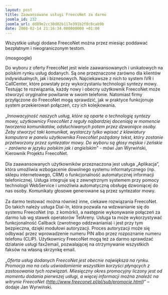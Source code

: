 ```yaml
---
layout: post
title: Zaawansowane usługi FreecoNet za darmo
joomla_id: 232
joomla_url: dd89e2cc30d02b117e391b2f8c8cab9b
date: 2008-02-14 21:16:34.000000000 +01:00
---
```

Wszystkie usługi dodane FreecoNet można przez  miesiąc poddawać bezpłatnym i nieograniczonym testom.<p>{mosgoogle}</p><p>Do wyboru z oferty FreecoNet jest wiele zaawansowanych i unikatowych na polskim rynku usług dodanych. Są one przeznaczone zar&oacute;wno dla klient&oacute;w indywidualnych, jak i biznesowych. Najciekawsze z nich to system IVR i CallCenter, kt&oacute;re powstały przy wykorzystaniu technologii syntezy mowy. Testując te rozwiązania, każdy nowy i obecny użytkownik FreecoNet może stworzyć oryginalne powitanie w swoim telefonie. Natomiast firmy przyłączone do FreecoNet mogą sprawdzić, jak w praktyce funkcjonuje system przekierowań połączeń, czy ich kolejkowania.<br /><br />&bdquo;<em>Innowacyjność naszych usług, kt&oacute;re są oparte o technologię syntezy mowy, użytkownicy FreecoNet z reguły najbardziej doceniają w momencie tworzenia komunikat&oacute;w, odsłuchiwanych potem przez dzwoniące osoby. Żeby stworzyć taki komunikat, wystarczy tylko wpisać z klawiatury komputera w panelu użytkownika FreecoNet pożądany tekst, kt&oacute;ry zostanie przetworzony przez syntezator mowy. Do wyboru są głosy męskie i żeńskie - zar&oacute;wno w języku polskim jak i angielskim</em>&rdquo; - m&oacute;wi Jan Wyrwiński, Kierownik Projektu FreecoNet.<br /><br />Dla zaawansowanych użytkownik&oacute;w przeznaczona jest usługa &bdquo;Aplikacja&rdquo;, kt&oacute;ra umożliwia wzbogacenie dowolnego systemu informatycznego (np. sklepu internetowego, CRM) o funkcjonalność automatycznej informacji telefonicznej. Usługa integruje się z zewnętrznym systemem przy pomocy technologii WebService i umożliwia automatyczną obsługę dzwoniącej do nas osoby. Komunikaty głosowe generowane są przez syntezator mowy.<br /><br />Za darmo testować można r&oacute;wnież inne, ciekawe rozwiązania FreecoNet. Do takich należy usługa Dial-In, kt&oacute;ra pozwala na wdzwanianie się do systemu FreecoNet (np. z kom&oacute;rki), a następnie wykonywanie połączeń za darmo lub wg stawek operator&oacute;w TelAreny. Usługa ta może wykorzystywać funkcjonalność Callback (zwrotnego oddzwaniania) i jest przy tym bezpieczna, dzięki modułowi autoryzacji. Proces autoryzacji może się odbywać przez wprowadzenie numeru PIN albo przez rozpoznanie numeru telefonu (CLIP). Użytkownicy FreecoNet mogą też za darmo sprawdzać działanie usługi fax2email, pozwalającej na otrzymywanie wszystkich faks&oacute;w na własną skrzynkę email.<br /><br />&bdquo;<em>Oferta usług dodanych FreecoNet jest obecnie największa na rynku. Promocja ma na celu uświadomienie wszystkim korzyści płynących z zastosowania tych rozwiązań. Miesięczny okres promocyjny liczony jest od momentu dodania pierwszej usługi, a więcej informacji można znaleźć na witrynie FreecoNet (<a href="http://www.freeconet.pl/pl/sub/promocje.html" target="_blank">http://www.freeconet.pl/pl/sub/promocje.html</a>)</em>&rdquo; &ndash; dodaje Jan Wyrwiński.</p>
